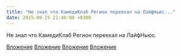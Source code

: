 ```yaml
---
title: "Не знал что КамедиКлаб Регион переехал на ЛайфНьюс..."
date: 2015-09-15 21:46:00 +0300
---
```


Не знал что КамедиКлаб Регион переехал на ЛайфНьюс.


[Вложение](https://vk.com/photo41076938_380914444)
[Вложение](https://vk.com/photo41076938_380914700)
[Вложение](https://vk.com/photo41076938_380914792)
[Вложение](https://vk.com/photo41076938_380914793)
